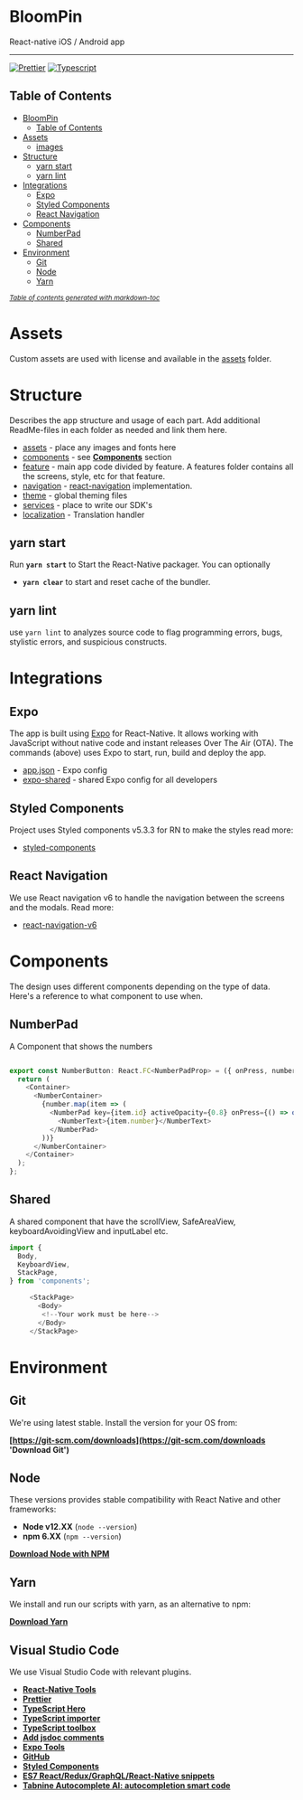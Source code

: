 <!-- language-all: javascript -->

# BloomPin

React-native iOS / Android app

---

[![Prettier](https://img.shields.io/badge/styled_with-prettier-ff69b4.svg)](https://github.com/prettier/prettier)
[![Typescript](https://img.shields.io/badge/TypeScript-007ACC?style=flat&logo=typescript&logoColor=white)](https://github.com/microsoft/TypeScript)

## Table of Contents
- [BloomPin](#bloompin)
  - [Table of Contents](#table-of-contents)
- [Assets](#assets)
  - [images](#images)
- [Structure](#structure)
  - [yarn start](#yarn-start)
  - [yarn lint](#yarn-lint)
- [Integrations](#integrations)
  - [Expo](#expo)
  - [Styled Components](#styled-components)
  - [React Navigation](#react-navigation)
- [Components](#components)
  - [NumberPad](#numberPad)
  - [Shared](#shared)
- [Environment](#environment)
  - [Git](#git)
  - [Node](#node)
  - [Yarn](#yarn)

<small><i><a href='http://ecotrust-canada.github.io/markdown-toc/'>Table of contents generated with markdown-toc</a></i></small>

# Assets

Custom assets are used with license and available in the [assets](./assets) folder.

# Structure

Describes the app structure and usage of each part. Add additional ReadMe-files in each folder as needed and link them here.

- [assets](./assets) - place any images and fonts here
- [components](./components) - see **[Components](#Components)** section
- [feature](./features) - main app code divided by feature. A features folder contains all the screens, style, etc for that feature.
- [navigation](./navigation) - [react-navigation](https://reactnavigation.org/) implementation.
- [theme](./theme) - global theming files
- [services](./services) - place to write our SDK's
- [localization](./localization) - Translation handler

<!-- ## yarn pod

Update and install iOS pods. Run after cloning or adding a native module.

## yarn pod-install

As above but with repo update if any pod is out of date, such when you update an NPM package with native modules. -->

## yarn start

Run **`yarn start`** to Start the React-Native packager. You can optionally

- **`yarn clear`** to start and reset cache of the bundler.

## yarn lint

use `yarn lint` to analyzes source code to flag programming errors, bugs, stylistic errors, and suspicious constructs.

# Integrations

## Expo

The app is built using [Expo](https://docs.expo.io/) for React-Native. It allows working with JavaScript without native code and instant releases Over The Air (OTA). The commands (above) uses Expo to start, run, build and deploy the app.

- [app.json](./app.json) - Expo config
- [expo-shared](./.expo-shared/README.md) - shared Expo config for all developers

## Styled Components

Project uses Styled components v5.3.3 for RN to make the styles
read more:

- [styled-components](https://styled-components.com)

## React Navigation

We use React navigation v6 to handle the navigation between the screens and the modals.
Read more:

- [react-navigation-v6](https://reactnavigation.org/docs/getting-started)

# Components

The design uses different components depending on the type of data. Here's a reference to what component to use when.

## NumberPad

A Component that shows the numbers

```typescript

export const NumberButton: React.FC<NumberPadProp> = ({ onPress, number }) => {
  return (
    <Container>
      <NumberContainer>
        {number.map(item => (
          <NumberPad key={item.id} activeOpacity={0.8} onPress={() => onPress(item.number)}>
            <NumberText>{item.number}</NumberText>
          </NumberPad>
        ))}
      </NumberContainer>
    </Container>
  );
};

```

## Shared

A shared component that have the scrollView, SafeAreaView, keyboardAvoidingView and inputLabel etc.

```typescript
import {
  Body,
  KeyboardView,
  StackPage,
} from 'components';

     <StackPage>
       <Body>
        <!--Your work must be here-->
       </Body>
     </StackPage>

```

# Environment

## Git

We're using latest stable. Install the version for your OS from:

**[https://git-scm.com/downloads](https://git-scm.com/downloads 'Download Git')**

## Node

These versions provides stable compatibility with React Native and other frameworks:

- **Node v12.XX** (`node --version`)
- **npm 6.XX** (`npm --version`)

**[Download Node with NPM](https://nodejs.org/download/release/v12.16.3/)**

## Yarn

We install and run our scripts with yarn, as an alternative to npm:

**[Download Yarn](https://yarnpkg.com/lang/en/docs/install/)**

## Visual Studio Code

We use Visual Studio Code with relevant plugins.

- **[React-Native Tools](https://marketplace.visualstudio.com/items?itemName=msjsdiag.vscode-react-native)**
- **[Prettier](https://marketplace.visualstudio.com/items?itemName=esbenp.prettier-vscode)**
- **[TypeScript Hero](https://marketplace.visualstudio.com/items?itemName=rbbit.typescript-hero)**
- **[TypeScript importer](https://marketplace.visualstudio.com/items?itemName=pmneo.tsimporter)**
- **[TypeScript toolbox](https://marketplace.visualstudio.com/items?itemName=DSKWRK.vscode-generate-getter-setter)**
- **[Add jsdoc comments](https://marketplace.visualstudio.com/items?itemName=stevencl.addDocComments)**
- **[Expo Tools](https://marketplace.visualstudio.com/items?itemName=byCedric.vscode-expo)**
- **[GitHub](https://marketplace.visualstudio.com/items?itemName=KnisterPeter.vscode-github)**
- **[Styled Components](https://marketplace.visualstudio.com/items?itemName=jpoissonnier.vscode-styled-components)**
- **[ES7 React/Redux/GraphQL/React-Native snippets](https://marketplace.visualstudio.com/items?itemName=dsznajder.es7-react-js-snippets)**
- **[Tabnine Autocomplete AI: autocompletion smart code](https://marketplace.visualstudio.com/items?itemName=TabNine.tabnine-vscode)**
